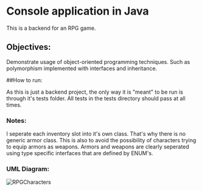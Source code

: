 # Console application in Java

This is a backend for an RPG game.

## Objectives: 

Demonstrate usage of object-oriented programming techniques. Such as polymorphism implemented with interfaces and inheritance.   

##How to run: 

As this is just a backend project, the only way it is "meant" to be run is through it's tests folder. All tests in the tests directory should pass at all times.

### Notes:

I seperate each inventory slot into it's own class. That's why there is no generic armor class. This is also to avoid the possibility of characters trying to equip armors as weapons. Armors and weapons are clearly seperated using type specific interfaces that are defined by ENUM's. 

### UML Diagram:
![RPGCharacters](https://user-images.githubusercontent.com/47818670/133057288-51ce9edd-7079-42a5-8954-12f0df0b4b02.jpg)
